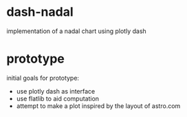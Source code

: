 # dash-nadal
implementation of a nadal chart using plotly dash

# prototype

initial goals for prototype:

- use plotly dash as interface
- use flatlib to aid computation
- attempt to make a plot inspired by the layout of astro.com

